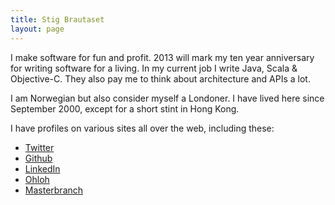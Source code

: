 ```yaml
---
title: Stig Brautaset
layout: page
---
```


I make software for fun and profit. 2013 will mark my ten year anniversary for writing
software for a living. In my current job I write Java, Scala & Objective-C. They also pay
me to think about architecture and APIs a lot.

I am Norwegian but also consider myself a Londoner. I have lived here since September
2000, except for a short stint in Hong Kong.

I have profiles on various sites all over the web, including these:

* [Twitter](http://twitter.com/stigbra)
* [Github](http://github.com/stig)
* [LinkedIn](http://uk.linkedin.com/in/stigbrautaset)
* [Ohloh](https://www.ohloh.net/accounts/stigbra)
* [Masterbranch](http://www.masterbranch.com/developer/stig.brautaset)
